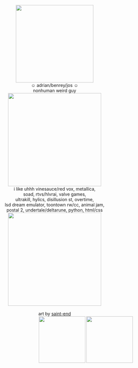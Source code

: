  <p align="center"> <img src="https://i.ibb.co/GW1nCMJ/blur-edges.png" width="250px"> <br> 
 ☺ adrian/benrey/jos ☺ <br> nonhuman weird guy  <br> <img src="https://64.media.tumblr.com/dfb953fbe2736a1cd1fe9ae696c5bf0e/313ce5f055eee02b-01/s250x400/d93ce75c8952858778a3a5db07a9136394708a3b.gifv" width="300px">
   <br> 
 i like uhhh vinesauce/red vox, metallica, <br> soad, rtvs/hlvrai, valve games, <br> ultrakill, hylics, disillusion st, overtime,<br>  lsd dream emulator, toontown rw/cc, animal jam,<br> postal 2, undertale/deltarune, python, html/css<br> <img src="https://64.media.tumblr.com/dfb953fbe2736a1cd1fe9ae696c5bf0e/313ce5f055eee02b-01/s250x400/d93ce75c8952858778a3a5db07a9136394708a3b.gifv" width="300px">
 <br> <br> art by <a href="https://saint-end.tumblr.com/post/733077991485243392/ahhh-ive-seen-your-req-post-and-wondering-if"> saint-end </a><br>   <img src="https://i.ibb.co/vw6fzkq/pony-town-single-taken-gamer-trot-blush-blinking-padded-4x.gif" width="150px" align="right">
 
  <img src="https://i.ibb.co/RPMNyv3/pony-town-benny-trot-blinking-padded-4x.gif" width="150px" align="right"> 

